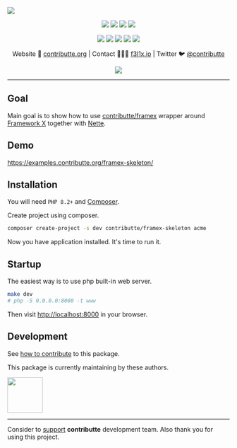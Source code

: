 ![](https://heatbadger.now.sh/github/readme/contributte/framex-skeleton/)

<p align=center>
  <a href="https://github.com/contributte/framex-skeleton/actions"><img src="https://badgen.net/github/checks/contributte/framex-skeleton/master"></a>
  <a href="https://coveralls.io/r/contributte/framex-skeleton"><img src="https://badgen.net/coveralls/c/github/contributte/framex-skeleton"></a>
  <a href="https://packagist.org/packages/contributte/framex-skeleton"><img src="https://badgen.net/packagist/dm/contributte/framex-skeleton"></a>
  <a href="https://packagist.org/packages/contributte/framex-skeleton"><img src="https://badgen.net/packagist/v/contributte/framex-skeleton"></a>
</p>
<p align=center>
  <a href="https://packagist.org/packages/contributte/framex-skeleton"><img src="https://badgen.net/packagist/php/contributte/framex-skeleton"></a>
  <a href="https://github.com/contributte/framex-skeleton"><img src="https://badgen.net/github/license/contributte/framex-skeleton"></a>
  <a href="https://bit.ly/ctteg"><img src="https://badgen.net/badge/support/gitter/cyan"></a>
  <a href="https://bit.ly/cttfo"><img src="https://badgen.net/badge/support/forum/yellow"></a>
  <a href="https://contributte.org/partners.html"><img src="https://badgen.net/badge/sponsor/donations/F96854"></a>
</p>

<p align=center>
Website 🚀 <a href="https://contributte.org">contributte.org</a> | Contact 👨🏻‍💻 <a href="https://f3l1x.io">f3l1x.io</a> | Twitter 🐦 <a href="https://twitter.com/contributte">@contributte</a>
</p>

<p align=center>
	<img src="https://api.microlink.io?url=https%3A%2F%2Fexamples.contributte.org%2Fframex-skeleton%2F&overlay.browser=light&screenshot=true&meta=false&embed=screenshot.url"></img>
</p>

-----

## Goal

Main goal is to show how to use [contributte/framex](https://github.com/contributte/framex) wrapper around [Framework X](https://framework-x.org/) together with [Nette](https://nette.org).

## Demo

https://examples.contributte.org/framex-skeleton/

## Installation

You will need `PHP 8.2+` and [Composer](https://getcomposer.org/).

Create project using composer.

```bash
composer create-project -s dev contributte/framex-skeleton acme
```

Now you have application installed. It's time to run it.

## Startup

The easiest way is to use php built-in web server.

```bash
make dev
# php -S 0.0.0.0:8000 -t www
```

Then visit [http://localhost:8000](http://localhost:8000) in your browser.

## Development

See [how to contribute](https://contributte.org/contributing.html) to this package.

This package is currently maintaining by these authors.

<a href="https://github.com/f3l1x">
    <img width="80" height="80" src="https://avatars2.githubusercontent.com/u/538058?v=3&s=80">
</a>

-----

Consider to [support](https://contributte.org/partners.html) **contributte** development team. Also thank you for using this project.

